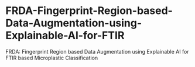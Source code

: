# FRDA-Fingerprint-Region-based-Data-Augmentation-using-Explainable-AI-for-FTIR
FRDA: Fingerprint Region based Data Augmentation using Explainable AI for FTIR based Microplastic Classification
